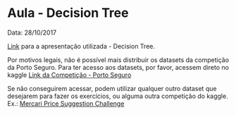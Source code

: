 # Aula - Decision Tree
Data: 28/10/2017

[Link](https://docs.google.com/presentation/d/1QlNNDPfEgCB7-042mh4P88pvfHGiyh1MdcXj-Y8aB1o/edit?usp=sharing) para a apresentação utilizada - Decision Tree.

Por motivos legais, não é possível mais distribuir os datasets da competição da Porto Seguro.
Para ter acesso aos datasets, por favor, acessem direto no kaggle [Link da Competição - Porto Seguro](https://www.kaggle.com/c/porto-seguro-safe-driver-prediction/data)

Se não conseguirem acessar, podem utilizar qualquer outro dataset que desejarem para fazer os exercícios, ou alguma outra competição do kaggle. Ex.:
[Mercari Price Suggestion Challenge](https://www.kaggle.com/c/mercari-price-suggestion-challenge/data)
